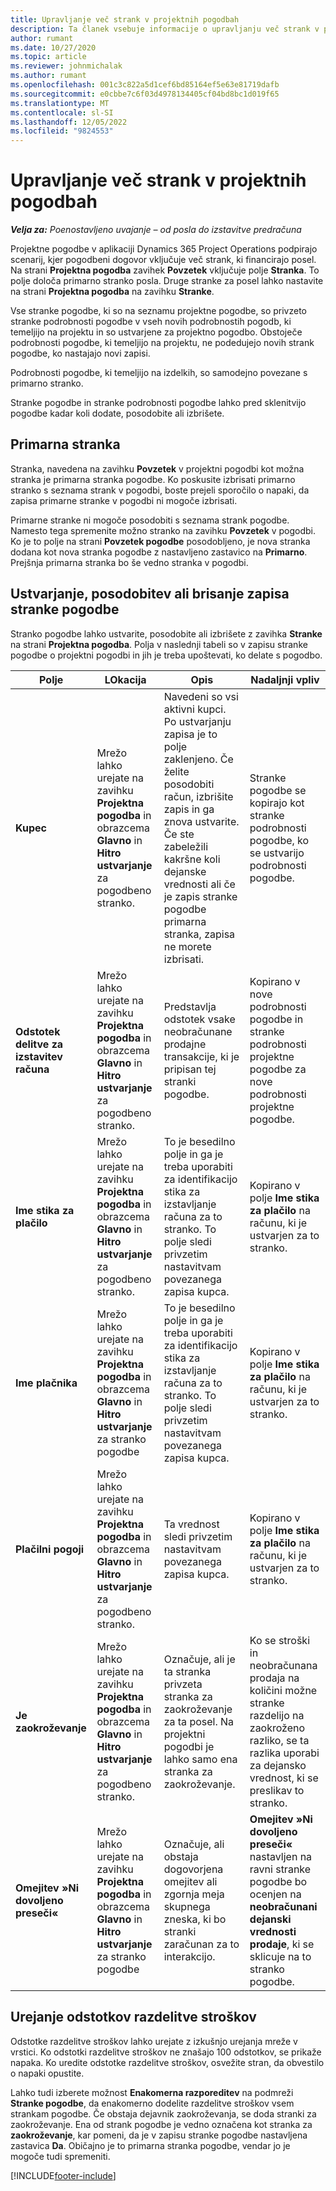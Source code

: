 ```yaml
---
title: Upravljanje več strank v projektnih pogodbah
description: Ta članek vsebuje informacije o upravljanju več strank v projektnih pogodbah.
author: rumant
ms.date: 10/27/2020
ms.topic: article
ms.reviewer: johnmichalak
ms.author: rumant
ms.openlocfilehash: 001c3c822a5d1cef6bd85164ef5e63e81719dafb
ms.sourcegitcommit: e0cbbe7c6f03d4978134405cf04bd8bc1d019f65
ms.translationtype: MT
ms.contentlocale: sl-SI
ms.lasthandoff: 12/05/2022
ms.locfileid: "9824553"
---
```

# <a name="manage-multiple-customers-on-project-contracts"></a>Upravljanje več strank v projektnih pogodbah

_**Velja za:** Poenostavljeno uvajanje – od posla do izstavitve predračuna_

Projektne pogodbe v aplikaciji Dynamics 365 Project Operations podpirajo scenarij, kjer pogodbeni dogovor vključuje več strank, ki financirajo posel. Na strani **Projektna pogodba** zavihek **Povzetek** vključuje polje **Stranka**. To polje določa primarno stranko posla. Druge stranke za posel lahko nastavite na strani **Projektna pogodba** na zavihku **Stranke**.

Vse stranke pogodbe, ki so na seznamu projektne pogodbe, so privzeto stranke podrobnosti pogodbe v vseh novih podrobnostih pogodb, ki temeljijo na projektu in so ustvarjene za projektno pogodbo. Obstoječe podrobnosti pogodbe, ki temeljijo na projektu, ne podedujejo novih strank pogodbe, ko nastajajo novi zapisi.

Podrobnosti pogodbe, ki temeljijo na izdelkih, so samodejno povezane s primarno stranko.

Stranke pogodbe in stranke podrobnosti pogodbe lahko pred sklenitvijo pogodbe kadar koli dodate, posodobite ali izbrišete.

## <a name="primary-customer"></a>Primarna stranka

Stranka, navedena na zavihku **Povzetek** v projektni pogodbi kot možna stranka je primarna stranka pogodbe. Ko poskusite izbrisati primarno stranko s seznama strank v pogodbi, boste prejeli sporočilo o napaki, da zapisa primarne stranke v pogodbi ni mogoče izbrisati.

Primarne stranke ni mogoče posodobiti s seznama strank pogodbe. Namesto tega spremenite možno stranko na zavihku **Povzetek** v pogodbi. Ko je to polje na strani **Povzetek pogodbe** posodobljeno, je nova stranka dodana kot nova stranka pogodbe z nastavljeno zastavico na **Primarno**. Prejšnja primarna stranka bo še vedno stranka v pogodbi.

## <a name="create-update-or-delete-a-contract-customer-record"></a>Ustvarjanje, posodobitev ali brisanje zapisa stranke pogodbe

Stranko pogodbe lahko ustvarite, posodobite ali izbrišete z zavihka **Stranke** na strani **Projektna pogodba**. Polja v naslednji tabeli so v zapisu stranke pogodbe o projektni pogodbi in jih je treba upoštevati, ko delate s pogodbo.

| Polje | LOkacija | Opis | Nadaljnji vpliv |
| --- | --- | --- | --- |
| **Kupec** | Mrežo lahko urejate na zavihku **Projektna pogodba** in obrazcema **Glavno** in **Hitro ustvarjanje** za pogodbeno stranko. | Navedeni so vsi aktivni kupci. Po ustvarjanju zapisa je to polje zaklenjeno. Če želite posodobiti račun, izbrišite zapis in ga znova ustvarite. Če ste zabeležili kakršne koli dejanske vrednosti ali če je zapis stranke pogodbe primarna stranka, zapisa ne morete izbrisati. | Stranke pogodbe se kopirajo kot stranke podrobnosti pogodbe, ko se ustvarijo podrobnosti pogodbe. |
| **Odstotek delitve za izstavitev računa** | Mrežo lahko urejate na zavihku **Projektna pogodba** in obrazcema **Glavno** in **Hitro ustvarjanje** za pogodbeno stranko. | Predstavlja odstotek vsake neobračunane prodajne transakcije, ki je pripisan tej stranki pogodbe. | Kopirano v nove podrobnosti pogodbe in stranke podrobnosti projektne pogodbe za nove podrobnosti projektne pogodbe. |
| **Ime stika za plačilo** | Mrežo lahko urejate na zavihku **Projektna pogodba** in obrazcema **Glavno** in **Hitro ustvarjanje** za pogodbeno stranko. | To je besedilno polje in ga je treba uporabiti za identifikacijo stika za izstavljanje računa za to stranko. To polje sledi privzetim nastavitvam povezanega zapisa kupca. | Kopirano v polje **Ime stika za plačilo** na računu, ki je ustvarjen za to stranko. |
| **Ime plačnika** | Mrežo lahko urejate na zavihku **Projektna pogodba** in obrazcema **Glavno** in **Hitro ustvarjanje** za stranko pogodbe | To je besedilno polje in ga je treba uporabiti za identifikacijo stika za izstavljanje računa za to stranko. To polje sledi privzetim nastavitvam povezanega zapisa kupca. | Kopirano v polje **Ime stika za plačilo** na računu, ki je ustvarjen za to stranko. |
| **Plačilni pogoji** | Mrežo lahko urejate na zavihku **Projektna pogodba** in obrazcema **Glavno** in **Hitro ustvarjanje** za pogodbeno stranko. | Ta vrednost sledi privzetim nastavitvam povezanega zapisa kupca. | Kopirano v polje **Ime stika za plačilo** na računu, ki je ustvarjen za to stranko. |
| **Je zaokroževanje** | Mrežo lahko urejate na zavihku **Projektna pogodba** in obrazcema **Glavno** in **Hitro ustvarjanje** za pogodbeno stranko. | Označuje, ali je ta stranka privzeta stranka za zaokroževanje za ta posel. Na projektni pogodbi je lahko samo ena stranka za zaokroževanje. | Ko se stroški in neobračunana prodaja na količini možne stranke razdelijo na zaokroženo razliko, se ta razlika uporabi za dejansko vrednost, ki se preslikav to stranko. |
| **Omejitev »Ni dovoljeno preseči«** | Mrežo lahko urejate na zavihku **Projektna pogodba** in obrazcema **Glavno** in **Hitro ustvarjanje** za stranko pogodbe | Označuje, ali obstaja dogovorjena omejitev ali zgornja meja skupnega zneska, ki bo stranki zaračunan za to interakcijo. | **Omejitev »Ni dovoljeno preseči«** nastavljen na ravni stranke pogodbe bo ocenjen na **neobračunani dejanski vrednosti prodaje**, ki se sklicuje na to stranko pogodbe. |

## <a name="edit-billing-split-percentages"></a>Urejanje odstotkov razdelitve stroškov

Odstotke razdelitve stroškov lahko urejate z izkušnjo urejanja mreže v vrstici. Ko odstotki razdelitve stroškov ne znašajo 100 odstotkov, se prikaže napaka. Ko uredite odstotke razdelitve stroškov, osvežite stran, da obvestilo o napaki opustite.

Lahko tudi izberete možnost **Enakomerna razporeditev** na podmreži **Stranke pogodbe**, da enakomerno dodelite razdelitve stroškov vsem strankam pogodbe. Če obstaja dejavnik zaokroževanja, se doda stranki za zaokroževanje. Ena od strank pogodbe je vedno označena kot stranka za **zaokroževanje**, kar pomeni, da je v zapisu stranke pogodbe nastavljena zastavica **Da**. Običajno je to primarna stranka pogodbe, vendar jo je mogoče tudi spremeniti.


[!INCLUDE[footer-include](../../includes/footer-banner.md)]
